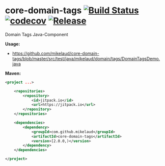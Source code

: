 # core-domain-tags [![Build Status](https://travis-ci.org/mikelaud/core-domain-tags.svg?branch=master)](https://travis-ci.org/mikelaud/core-domain-tags) [![codecov](https://codecov.io/gh/mikelaud/core-domain-tags/branch/master/graph/badge.svg)](https://codecov.io/gh/mikelaud/core-domain-tags) [![Release](https://jitpack.io/v/mikelaud/core-domain-tags.svg)](https://jitpack.io/#mikelaud/core-domain-tags)

Domain Tags Java-Component

**Usage:**
- https://github.com/mikelaud/core-domain-tags/blob/master/src/test/java/mikelaud/domain/tags/DomainTagsDemo.java

**Maven:**
```XML
<project ...>

	<repositories>
		<repository>
			<id>jitpack.io</id>
			<url>https://jitpack.io</url>
		</repository>
	</repositories>

	<dependencies>
		<dependency>
			<groupId>com.github.mikelaud</groupId>
			<artifactId>core-domain-tags</artifactId>
			<version>[2.0.0,)</version>
		</dependency>
	</dependencies>

</project>
```
